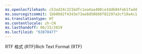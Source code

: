 ```yaml
---
ms.openlocfilehash: c53ad24c321bdfc1ea4aa408ce3ddb04feb1fadd
ms.sourcegitcommit: 1bb00d2f4343e73ae8d58668f02297a3cf10a4c1
ms.translationtype: HT
ms.contentlocale: zh-CN
ms.lasthandoff: 06/15/2019
ms.locfileid: "63878477"
---
```

<span data-ttu-id="15ee5-101">RTF 格式 (RTF)</span><span class="sxs-lookup"><span data-stu-id="15ee5-101">Rich Text Format (RTF)</span></span>